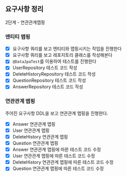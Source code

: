 ## 요구사항 정리

2단계 - 연관관계맵핑

### 엔티티 맵핑
- [X] 요구사항 쿼리를 보고 엔티티와 맵핑시키는 작업을 진행한다
- [X] 요구사항 쿼리를 보고 레포지토리 클래스를 작성해본다
- [X] `@DataJpaTest`를 이용하여 테스트를 진행한다
- [X] UserRepository 테스트 코드 작성
- [X] DeleteHistoryRepository 테스트 코드 작성
- [X] QuestionRepository 테스트 코드 작성
- [X] AnswerRepository 테스트 코드 작성
### 연관관계 맵핑
주어진 요구사항 DDL을 보고 연관관계 맵핑을 진행한다.
- [X] Answer 연관관계 맵핑
- [X] User 연관관계 맵핑
- [X] DeleteHistory 연관관계 맵핑
- [X] Question 연관관계 맵핑
- [X] Answer 연관관계 맵핑에 따른 테스트 코드 수정
- [X] User 연관관계 맵핑에 따른 테스트 코드 수정
- [X] DeleteHistory 연관관계 맵핑에 따른 테스트 코드 수정
- [X] Question 연관관계 맵핑에 따른 테스트 코드 수정